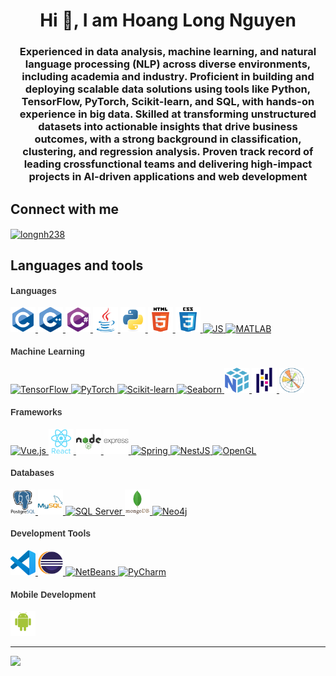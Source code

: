 <h1 align="center">Hi 👋, I am Hoang Long Nguyen</h1>
<h3 align="center">Experienced in data analysis, machine learning, and natural language processing (NLP) across diverse environments, including academia and industry. Proficient in building and deploying scalable data solutions using tools like Python, TensorFlow, PyTorch, Scikit-learn, and SQL, with hands-on experience in big data. Skilled at transforming unstructured datasets into actionable insights that drive business outcomes, with a strong background in classification, clustering, and regression analysis. Proven track record of leading crossfunctional teams and delivering high-impact projects in AI-driven applications and web development</h3>

<h2 align="left">Connect with me</h2>
<p align="left">
<a href="https://linkedin.com/in/longnh238" target="blank"><img align="center" src="https://raw.githubusercontent.com/rahuldkjain/github-profile-readme-generator/master/src/images/icons/Social/linked-in-alt.svg" alt="longnh238" height="30" width="40" /></a>
</p>

<h2 align="left">Languages and tools</h2>
<p align="left">
  <!-- Languages -->
  <h4 style="font-family: Arial, sans-serif; color: #333;">Languages</h4>
  <a href="https://www.cprogramming.com/" target="_blank" rel="noreferrer">
    <img src="https://raw.githubusercontent.com/devicons/devicon/master/icons/c/c-original.svg" alt="C" width="40" height="40"/>
  </a>
  <a href="https://www.cplusplus.com/" target="_blank" rel="noreferrer">
    <img src="https://raw.githubusercontent.com/devicons/devicon/master/icons/cplusplus/cplusplus-original.svg" alt="C++" width="40" height="40"/>
  </a>
  <a href="https://www.w3schools.com/cs/" target="_blank" rel="noreferrer">
    <img src="https://raw.githubusercontent.com/devicons/devicon/master/icons/csharp/csharp-original.svg" alt="C#" width="40" height="40"/>
  </a>
  <a href="https://www.java.com" target="_blank" rel="noreferrer">
    <img src="https://raw.githubusercontent.com/devicons/devicon/master/icons/java/java-original.svg" alt="Java" width="40" height="40"/>
  </a>
  <a href="https://www.python.org" target="_blank" rel="noreferrer">
    <img src="https://raw.githubusercontent.com/devicons/devicon/master/icons/python/python-original.svg" alt="Python" width="40" height="40"/>
  </a>
  <a href="https://www.w3schools.com/html/" target="_blank" rel="noreferrer">
    <img src="https://raw.githubusercontent.com/devicons/devicon/master/icons/html5/html5-original-wordmark.svg" alt="HTML" width="40" height="40"/>
  </a>
  <a href="https://www.w3schools.com/css/" target="_blank" rel="noreferrer">
    <img src="https://raw.githubusercontent.com/devicons/devicon/master/icons/css3/css3-original-wordmark.svg" alt="CSS" width="40" height="40"/>
  </a>
  <a href="https://www.w3schools.com/js/" target="_blank" rel="noreferrer">
    <img src="https://upload.vectorlogo.zone/logos/javascript/images/239ec8a4-163e-4792-83b6-3f6d96911757.svg" alt="JS" width="40" height="40"/>
  </a>
  <a href="https://www.mathworks.com/" target="_blank" rel="noreferrer">
    <img src="https://upload.wikimedia.org/wikipedia/commons/2/21/Matlab_Logo.png" alt="MATLAB" width="40" height="40"/>
  </a>

  <!-- Machine Learning -->
  <h4 style="font-family: Arial, sans-serif; color: #333;">Machine Learning</h4>
  <a href="https://www.tensorflow.org" target="_blank" rel="noreferrer">
    <img src="https://www.vectorlogo.zone/logos/tensorflow/tensorflow-icon.svg" alt="TensorFlow" width="40" height="40"/>
  </a>
  <a href="https://pytorch.org/" target="_blank" rel="noreferrer">
    <img src="https://www.vectorlogo.zone/logos/pytorch/pytorch-icon.svg" alt="PyTorch" width="40" height="40"/>
  </a>
  <a href="https://scikit-learn.org/" target="_blank" rel="noreferrer">
    <img src="https://upload.wikimedia.org/wikipedia/commons/0/05/Scikit_learn_logo_small.svg" alt="Scikit-learn" width="40" height="40"/>
  </a>
  <a href="https://seaborn.pydata.org/" target="_blank" rel="noreferrer">
    <img src="https://seaborn.pydata.org/_images/logo-mark-lightbg.svg" alt="Seaborn" width="40" height="40"/>
  </a>
  <a href="https://numpy.org/" target="_blank" rel="noreferrer">
    <img src="https://raw.githubusercontent.com/devicons/devicon/master/icons/numpy/numpy-original.svg" alt="NumPy" width="40" height="40"/>
  </a>
  <a href="https://pandas.pydata.org/" target="_blank" rel="noreferrer">
    <img src="https://raw.githubusercontent.com/devicons/devicon/2ae2a900d2f041da66e950e4d48052658d850630/icons/pandas/pandas-original.svg" alt="Pandas" width="40" height="40"/>
  </a>
  <a href="https://matplotlib.org/" target="_blank" rel="noreferrer">
    <img src="https://raw.githubusercontent.com/devicons/devicon/master/icons/matplotlib/matplotlib-original.svg" alt="Matplotlib" width="40" height="40"/>
  </a>

  <!-- Frameworks -->
  <h4 style="font-family: Arial, sans-serif; color: #333;">Frameworks</h4>
  <a href="https://vuejs.org/" target="_blank" rel="noreferrer">
    <img src="https://vuejs.org/images/logo.png" alt="Vue.js" width="40" height="40"/>
  </a>
  <a href="https://reactjs.org/" target="_blank" rel="noreferrer">
    <img src="https://raw.githubusercontent.com/devicons/devicon/master/icons/react/react-original-wordmark.svg" alt="React.js" width="40" height="40"/>
  </a>
  <a href="https://nodejs.org" target="_blank" rel="noreferrer">
    <img src="https://raw.githubusercontent.com/devicons/devicon/master/icons/nodejs/nodejs-original-wordmark.svg" alt="Node.js" width="40" height="40"/>
  </a>
  <a href="https://expressjs.com" target="_blank" rel="noreferrer">
    <img src="https://raw.githubusercontent.com/devicons/devicon/master/icons/express/express-original-wordmark.svg" alt="Express.js" width="40" height="40"/>
  </a>
  <a href="https://spring.io/" target="_blank" rel="noreferrer">
    <img src="https://www.vectorlogo.zone/logos/springio/springio-icon.svg" alt="Spring" width="40" height="40"/>
  </a>
  <a href="https://nestjs.com/" target="_blank" rel="noreferrer">
    <img src="https://www.vectorlogo.zone/logos/nestjs/nestjs-icon.svg" alt="NestJS" width="40" height="40"/>
  </a>
  <a href="https://open.gl/" target="_blank" rel="noreferrer">
    <img src="https://raw.githubusercontent.com/get-icon/geticon/master/icons/opengl.svg" alt="OpenGL" height="40"/>
  </a>

  <!-- Databases -->
  <h4 style="font-family: Arial, sans-serif; color: #333;">Databases</h4>
  <a href="https://www.postgresql.org" target="_blank" rel="noreferrer">
    <img src="https://raw.githubusercontent.com/devicons/devicon/master/icons/postgresql/postgresql-original-wordmark.svg" alt="PostgreSQL" width="40" height="40"/>
  </a>
  <a href="https://www.mysql.com/" target="_blank" rel="noreferrer">
    <img src="https://raw.githubusercontent.com/devicons/devicon/master/icons/mysql/mysql-original-wordmark.svg" alt="MySQL" width="40" height="40"/>
  </a>
  <a href="https://www.microsoft.com/en-us/sql-server" target="_blank" rel="noreferrer">
    <img src="https://www.svgrepo.com/show/303229/microsoft-sql-server-logo.svg" alt="SQL Server" width="40" height="40"/>
  </a>
  <a href="https://www.mongodb.com/" target="_blank" rel="noreferrer">
    <img src="https://raw.githubusercontent.com/devicons/devicon/master/icons/mongodb/mongodb-original-wordmark.svg" alt="MongoDB" width="40" height="40"/>
  </a>
  <a href="https://neo4j.com/" target="_blank" rel="noreferrer">
    <img src="https://www.vectorlogo.zone/logos/neo4j/neo4j-icon.svg" alt="Neo4j" width="40" height="40"/>
  </a>

  <!-- Development Tools -->
  <h4 style="font-family: Arial, sans-serif; color: #333;">Development Tools</h4>
  <a href="https://code.visualstudio.com/" target="_blank" rel="noreferrer">
    <img src="https://raw.githubusercontent.com/devicons/devicon/master/icons/vscode/vscode-original.svg" alt="Visual Studio Code" width="40" height="40"/>
  </a>
  <a href="https://www.eclipse.org/" target="_blank" rel="noreferrer">
    <img src="https://raw.githubusercontent.com/devicons/devicon/master/icons/eclipse/eclipse-original.svg" alt="Eclipse" width="40" height="40"/>
  </a>
  <a href="https://netbeans.apache.org/" target="_blank" rel="noreferrer">
    <img src="https://upload.wikimedia.org/wikipedia/commons/9/98/Apache_NetBeans_Logo.svg" alt="NetBeans" width="40" height="40"/>
  </a>
  <a href="https://www.jetbrains.com/pycharm/" target="_blank" rel="noreferrer">
    <img src="https://upload.wikimedia.org/wikipedia/commons/thumb/1/1d/PyCharm_Icon.svg/1024px-PyCharm_Icon.svg.png" alt="PyCharm" width="40" height="40"/>
  </a>

  <!-- Mobile Development -->
  <h4 style="font-family: Arial, sans-serif; color: #333;">Mobile Development</h4>
  <a href="https://developer.android.com/" target="_blank" rel="noreferrer">
    <img src="https://raw.githubusercontent.com/devicons/devicon/master/icons/android/android-original-wordmark.svg" alt="Android" width="40" height="40"/>
  </a>
</p>

<hr />

![](http://github-profile-summary-cards.vercel.app/api/cards/most-commit-language?username=longnh238&theme=nord_dark)

  <!-- <img src="https://github-profile-trophy.vercel.app/?username=longnh238&theme=juicyfresh&no-bg=true" /> -->





